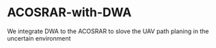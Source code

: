 # ACOSRAR-with-DWA
We integrate DWA to the ACOSRAR to slove the UAV path planing in the uncertain environment
